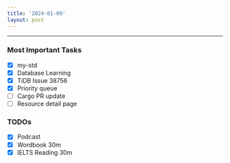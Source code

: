 ```yaml
---
title: '2024-01-09'
layout: post
---
```


---

### Most Important Tasks

- [x] my-std
- [x] Database Learning
- [x] TiDB Issue 38756
- [x] Priority queue
- [ ] Cargo PR update
- [ ] Resource detail page

### TODOs

- [x] Podcast
- [x] Wordbook 30m
- [x] IELTS Reading 30m
